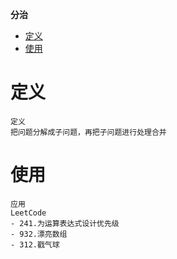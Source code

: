 **分治**
- [定义](#定义)
- [使用](#使用)

# 定义 #
```
定义
把问题分解成子问题，再把子问题进行处理合并
```

# 使用 #
```
应用  
LeetCode
- 241.为运算表达式设计优先级
- 932.漂亮数组
- 312.戳气球 
```